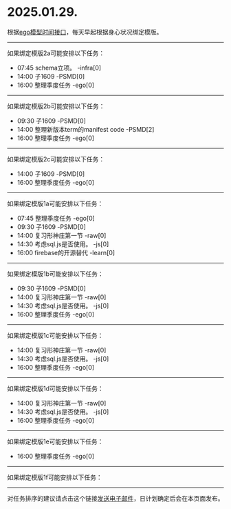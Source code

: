 # 2025.01.29.

根据[ego模型时间接口](https://gitee.com/hyg/blog/blob/master/timeflow.md)，每天早起根据身心状况绑定模版。

---
如果绑定模版2a可能安排以下任务：

- 07:45	schema立项。 -infra[0]
- 14:00	子1609 -PSMD[0]
- 16:00	整理季度任务 -ego[0]

---
如果绑定模版2b可能安排以下任务：

- 09:30	子1609 -PSMD[0]
- 14:00	整理新版本term的manifest code -PSMD[2]
- 16:00	整理季度任务 -ego[0]

---
如果绑定模版2c可能安排以下任务：

- 14:00	子1609 -PSMD[0]
- 16:00	整理季度任务 -ego[0]

---
如果绑定模版1a可能安排以下任务：

- 07:45	整理季度任务 -ego[0]
- 09:30	子1609 -PSMD[0]
- 14:00	复习形神庄第一节 -raw[0]
- 14:30	考虑sql.js是否使用。 -js[0]
- 16:00	firebase的开源替代 -learn[0]

---
如果绑定模版1b可能安排以下任务：

- 09:30	子1609 -PSMD[0]
- 14:00	复习形神庄第一节 -raw[0]
- 14:30	考虑sql.js是否使用。 -js[0]
- 16:00	整理季度任务 -ego[0]

---
如果绑定模版1c可能安排以下任务：

- 14:00	复习形神庄第一节 -raw[0]
- 14:30	考虑sql.js是否使用。 -js[0]
- 16:00	整理季度任务 -ego[0]

---
如果绑定模版1d可能安排以下任务：

- 14:00	复习形神庄第一节 -raw[0]
- 14:30	考虑sql.js是否使用。 -js[0]
- 16:00	整理季度任务 -ego[0]

---
如果绑定模版1e可能安排以下任务：

- 16:00	整理季度任务 -ego[0]

---
如果绑定模版1f可能安排以下任务：


---
对任务排序的建议请点击这个链接<a href="mailto:huangyg@mars22.com?subject=关于2025.01.29.任务排序的建议&body=date: 2025.01.29.%0D%0Afile: ../../blog/release/time/d.20250129.md%0D%0A---请勿修改邮件主题及以上内容---%0D%0A">发送电子邮件</a>，日计划确定后会在本页面发布。